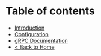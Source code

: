 # Table of contents

* [Introduction](README.md)
* [Configuration](configuration.md)
* [gRPC Documentation](grpc.md)
* [< Back to Home](http://127.0.0.1:5000/o/SPM8mTvJyc7OIzGL3HD7/s/XUXMXrD8YTzvuqvAeom7/)
